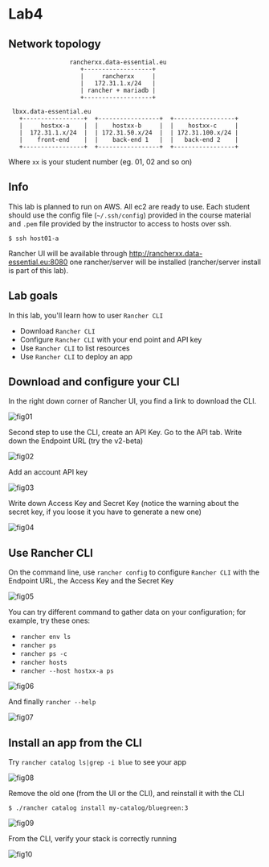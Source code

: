 # Lab4

## Network topology

```
                 rancherxx.data-essential.eu
                    +-------------------+
                    |     rancherxx     |
                    |   172.31.1.x/24   |
                    | rancher + mariadb |
                    +-------------------+

 lbxx.data-essential.eu
   +-----------------+  +-----------------+  +-----------------+
   |     hostxx-a    |  |    hostxx-b     |  |    hostxx-c     |
   |  172.31.1.x/24  |  | 172.31.50.x/24  |  | 172.31.100.x/24 |
   |    front-end    |  |    back-end 1   |  |   back-end 2    |
   +-----------------+  +-----------------+  +-----------------+
```
Where `xx` is your student number (eg. 01, 02 and so on)

## Info

This lab is planned to run on AWS. All ec2 are ready to use. Each student should use the config file (`~/.ssh/config`) provided in the course material and `.pem` file provided by the instructor to access to hosts over ssh.

`$ ssh host01-a`

Rancher UI will be available through http://rancherxx.data-essential.eu:8080 one rancher/server will be installed (rancher/server install is part of this lab).

## Lab goals

In this lab, you'll learn how to user `Rancher CLI`

 - Download `Rancher CLI`
 - Configure `Rancher CLI` with your end point and API key
 - Use `Rancher CLI` to list resources
 - Use `Rancher CLI` to deploy an app

## Download and configure your CLI

In the right down corner of Rancher UI, you find a link to download the CLI.

![fig01](https://s3-eu-west-1.amazonaws.com/data-essential-rancher-primer-lab/lab4/fig01.png)

Second step to use the CLI, create an API Key. Go to the API tab. Write down the Endpoint URL (try the v2-beta)

![fig02](https://s3-eu-west-1.amazonaws.com/data-essential-rancher-primer-lab/lab4/fig02.png)

Add an account API key

![fig03](https://s3-eu-west-1.amazonaws.com/data-essential-rancher-primer-lab/lab4/fig03.png)

Write down Access Key and Secret Key (notice the warning about the secret key, if you loose it you have to generate a new one)

![fig04](https://s3-eu-west-1.amazonaws.com/data-essential-rancher-primer-lab/lab4/fig04.png)

## Use Rancher CLI

On the command line, use `rancher config` to configure `Rancher CLI` with the Endpoint URL, the Access Key and the Secret Key

![fig05](https://s3-eu-west-1.amazonaws.com/data-essential-rancher-primer-lab/lab4/fig05.png)

You can try different command to gather data on your configuration; for example, try these ones:

 - `rancher env ls`
 - `rancher ps`
 - `rancher ps -c`
 - `rancher hosts`
 - `rancher --host hostxx-a ps`

![fig06](https://s3-eu-west-1.amazonaws.com/data-essential-rancher-primer-lab/lab4/fig06.png)

And finally `rancher --help`

![fig07](https://s3-eu-west-1.amazonaws.com/data-essential-rancher-primer-lab/lab4/fig07.png)

## Install an app from the CLI

Try `rancher catalog ls|grep -i blue` to see your app

![fig08](https://s3-eu-west-1.amazonaws.com/data-essential-rancher-primer-lab/lab4/fig08.png)

Remove the old one (from the UI or the CLI), and reinstall it with the CLI

`$ ./rancher catalog install my-catalog/bluegreen:3`

![fig09](https://s3-eu-west-1.amazonaws.com/data-essential-rancher-primer-lab/lab4/fig09.png)

From the CLI, verify your stack is correctly running

![fig10](https://s3-eu-west-1.amazonaws.com/data-essential-rancher-primer-lab/lab4/fig10.png)
